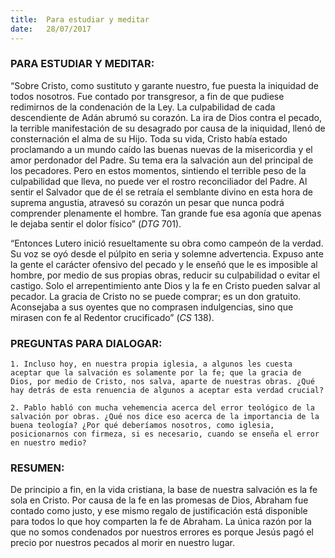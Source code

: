```yaml
---
title:  Para estudiar y meditar
date:   28/07/2017
---
```


### PARA ESTUDIAR Y MEDITAR: 

“Sobre Cristo, como sustituto y garante nuestro, fue puesta la iniquidad de todos nosotros. Fue contado por transgresor, a fin de que pudiese redimirnos de la condenación de la Ley. La culpabilidad de cada descendiente de Adán abrumó su corazón. La ira de Dios contra el pecado, la terrible manifestación de su desagrado por causa de la iniquidad, llenó de consternación el alma de su Hijo. Toda su vida, Cristo había estado proclamando a un mundo caído las buenas nuevas de la misericordia y el amor perdonador del Padre. Su tema era la salvación aun del principal de los pecadores. Pero en estos momentos, sintiendo el terrible peso de la culpabilidad que lleva, no puede ver el rostro reconciliador del Padre. Al sentir el Salvador que de él se retraía el semblante divino en esta hora de suprema angustia, atravesó su corazón un pesar que nunca podrá comprender plenamente el hombre. Tan grande fue esa agonía que apenas le dejaba sentir el dolor físico” (*DTG* 701).

“Entonces Lutero inició resueltamente su obra como campeón de la verdad. Su voz se oyó desde el púlpito en seria y solemne advertencia. Expuso ante la gente el carácter ofensivo del pecado y le enseñó que le es imposible al hombre, por medio de sus propias obras, reducir su culpabilidad o evitar el castigo. Solo el arrepentimiento ante Dios y la fe en Cristo pueden salvar al pecador. La gracia de Cristo no se puede comprar; es un don gratuito. Aconsejaba a sus oyentes que no comprasen indulgencias, sino que mirasen con fe al Redentor crucificado” (*CS* 138).

### PREGUNTAS PARA DIALOGAR:

`1. Incluso hoy, en nuestra propia iglesia, a algunos les cuesta aceptar que la salvación es solamente por la fe; que la gracia de Dios, por medio de Cristo, nos salva, aparte de nuestras obras. ¿Qué hay detrás de esta renuencia de algunos a aceptar esta verdad crucial?`

`2. Pablo habló con mucha vehemencia acerca del error teológico de la salvación por obras. ¿Qué nos dice eso acerca de la importancia de la buena teología? ¿Por qué deberíamos nosotros, como iglesia, posicionarnos con firmeza, si es necesario, cuando se enseña el error en nuestro medio?`

### RESUMEN: 

De principio a fin, en la vida cristiana, la base de nuestra salvación es la fe sola en Cristo. Por causa de la fe en las promesas de Dios, Abraham fue contado como justo, y ese mismo regalo de justificación está disponible para todos lo que hoy comparten la fe de Abraham. La única razón por la que no somos condenados por nuestros errores es porque Jesús pagó el precio por nuestros pecados al morir en nuestro lugar.
